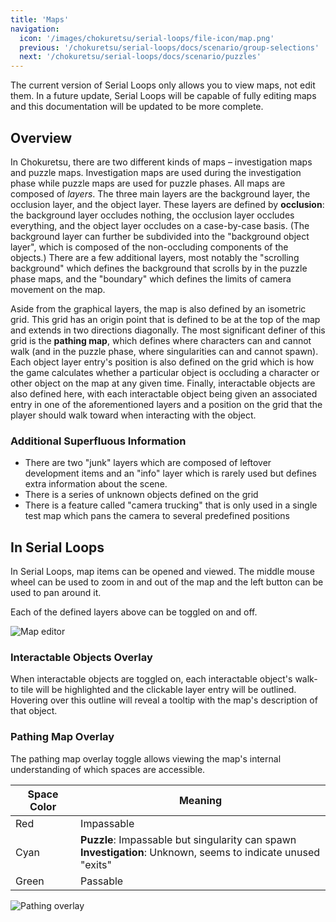 ```yaml
---
title: 'Maps'
navigation:
  icon: '/images/chokuretsu/serial-loops/file-icon/map.png'
  previous: '/chokuretsu/serial-loops/docs/scenario/group-selections'
  next: '/chokuretsu/serial-loops/docs/scenario/puzzles'
---
```


The current version of Serial Loops only allows you to view maps, not edit them.
In a future update, Serial Loops will be capable of fully editing maps and this documentation will be updated to be more complete.

## Overview
In Chokuretsu, there are two different kinds of maps &ndash; investigation maps and puzzle maps. Investigation maps are used during the investigation phase while puzzle maps are used for puzzle phases.
All maps are composed of _layers_. The three main layers are the background layer, the occlusion layer, and the object layer. These layers are defined by **occlusion**:
the background layer occludes nothing, the occlusion layer occludes everything, and the object layer occludes on a case-by-case basis. (The background layer can further be subdivided into the "background object layer",
which is composed of the non-occluding components of the objects.) There are a few additional layers, most notably the "scrolling background" which defines the background that scrolls by in the puzzle phase maps,
and the "boundary" which defines the limits of camera movement on the map.

Aside from the graphical layers, the map is also defined by an isometric grid. This grid has an origin point that is defined to be at the top of the map and extends in two directions diagonally.
The most significant definer of this grid is the **pathing map**, which defines where characters can and cannot walk (and in the puzzle phase, where singularities can and cannot spawn).
Each object layer entry's position is also defined on the grid which is how the game calculates whether a particular object is occluding a character or other object on the map at any given time.
Finally, interactable objects are also defined here, with each interactable object being given an associated entry in one of the aforementioned layers and a position on the grid that the player
should walk toward when interacting with the object.

### Additional Superfluous Information
* There are two "junk" layers which are composed of leftover development items and an "info" layer which is rarely used but defines extra information about the scene.
* There is a series of unknown objects defined on the grid
* There is a feature called "camera trucking" that is only used in a single test map which pans the camera to several predefined positions

## In Serial Loops
In Serial Loops, map items can be opened and viewed. The middle mouse wheel can be used to zoom in and out of the map and the left button can be used to pan around it.

Each of the defined layers above can be toggled on and off.

![Map editor](/images/chokuretsu/serial-loops/map-editing.png)

### Interactable Objects Overlay
When interactable objects are toggled on, each interactable object's walk-to tile will be highlighted and the clickable layer entry will be outlined.
Hovering over this outline will reveal a tooltip with the map's description of that object.

### Pathing Map Overlay
The pathing map overlay toggle allows viewing the map's internal understanding of which spaces are accessible.

| Space Color | Meaning |
|-------------|---------|
| Red | Impassable |
| Cyan | **Puzzle**: Impassable but singularity can spawn<br/>**Investigation**: Unknown, seems to indicate unused "exits" |
| Green | Passable |

![Pathing overlay](/images/chokuretsu/serial-loops/map-pathing-overlay.png)